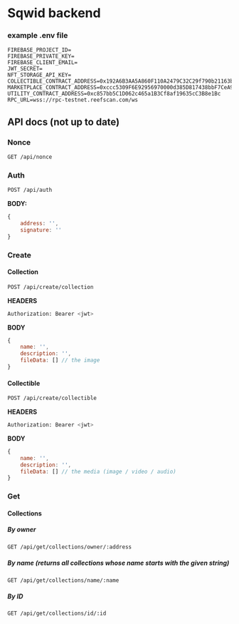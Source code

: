 # Sqwid backend

### example .env file
```
FIREBASE_PROJECT_ID=
FIREBASE_PRIVATE_KEY=
FIREBASE_CLIENT_EMAIL=
JWT_SECRET=
NFT_STORAGE_API_KEY=
COLLECTIBLE_CONTRACT_ADDRESS=0x192A6B3AA5A860F110A2479C32C29f790b21163b
MARKETPLACE_CONTRACT_ADDRESS=0xccc5309F6E92956970000d385D817438bbF7CeA9
UTILITY_CONTRACT_ADDRESS=0xc857bb5C1D062c465a1B3Cf8af19635cC3B8e1Bc
RPC_URL=wss://rpc-testnet.reefscan.com/ws
```

## API docs (not up to date)

### Nonce
```sh
GET /api/nonce
```

### Auth
```sh
POST /api/auth
```
**BODY:**
```js
{
    address: '',
    signature: ''
}
```


### Create
#### Collection
```sh
POST /api/create/collection
```
**HEADERS**
```sh
Authorization: Bearer <jwt>
```
**BODY**
```js
{
    name: '',
    description: '',
    fileData: [] // the image
}
```

#### Collectible
```sh
POST /api/create/collectible
```
**HEADERS**
```sh
Authorization: Bearer <jwt>
```
**BODY**
```js
{
    name: '',
    description: '',
    fileData: [] // the media (image / video / audio)
}
```

### Get

#### Collections

##### By owner
```sh
GET /api/get/collections/owner/:address
```

##### By name (returns all collections whose name starts with the given string)
```sh
GET /api/get/collections/name/:name
```


##### By ID
```sh
GET /api/get/collections/id/:id
```